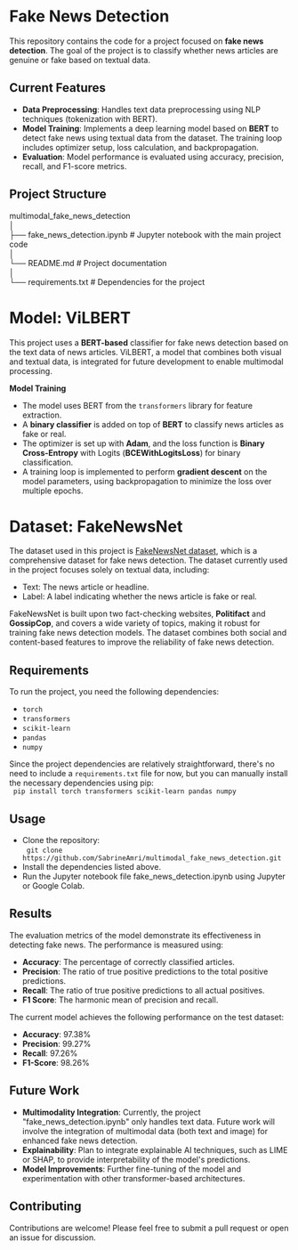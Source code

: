 # **Fake News Detection**

This repository contains the code for a project focused on **fake news detection**. The goal of the project is to classify whether news articles are genuine or fake based on textual data.

## **Current Features**
- **Data Preprocessing**: Handles text data preprocessing using NLP techniques (tokenization with BERT).
- **Model Training**: Implements a deep learning model based on **BERT** to detect fake news using textual data from the dataset. The training loop includes optimizer setup, loss calculation, and backpropagation.
- **Evaluation**: Model performance is evaluated using accuracy, precision, recall, and F1-score metrics.

## **Project Structure**
multimodal_fake_news_detection \
│ \
├── fake_news_detection.ipynb # Jupyter notebook with the main project code\
│ \
└── README.md # Project documentation \
│\
└── requirements.txt # Dependencies for the project

# **Model: ViLBERT**
This project uses a **BERT-based** classifier for fake news detection based on the text data of news articles. ViLBERT, a model that combines both visual and textual data, is integrated for future development to enable multimodal processing.

**Model Training**
- The model uses BERT from the ```transformers``` library for feature extraction.
- A **binary classifier** is added on top of **BERT** to classify news articles as fake or real.
- The optimizer is set up with **Adam**, and the loss function is **Binary Cross-Entropy** with Logits (**BCEWithLogitsLoss**) for binary classification.
- A training loop is implemented to perform **gradient descent** on the model parameters, using backpropagation to minimize the loss over multiple epochs.

# **Dataset: FakeNewsNet**
The dataset used in this project is [FakeNewsNet dataset](https://github.com/KaiDMML/FakeNewsNet.git), which is a comprehensive dataset for fake news detection. The dataset currently used in the project focuses solely on textual data, including:

- Text: The news article or headline.
- Label: A label indicating whether the news article is fake or real.

FakeNewsNet is built upon two fact-checking websites, **Politifact** and **GossipCop**, and covers a wide variety of topics, making it robust for training fake news detection models. The dataset combines both social and content-based features to improve the reliability of fake news detection.

## **Requirements**
To run the project, you need the following dependencies:
- `torch`
- `transformers`
- `scikit-learn`
- `pandas`
- `numpy`

Since the project dependencies are relatively straightforward, there's no need to include a `requirements.txt` file for now, but you can manually install the necessary dependencies using pip:\
``` pip install torch transformers scikit-learn pandas numpy```

## **Usage**
- Clone the repository:\
``` git clone https://github.com/SabrineAmri/multimodal_fake_news_detection.git``` 
- Install the dependencies listed above.
- Run the Jupyter notebook file fake_news_detection.ipynb using Jupyter or Google Colab.

## **Results**
The evaluation metrics of the model demonstrate its effectiveness in detecting fake news. The performance is measured using:

- **Accuracy**: The percentage of correctly classified articles.
- **Precision**: The ratio of true positive predictions to the total positive predictions.
- **Recall**: The ratio of true positive predictions to all actual positives.
- **F1 Score**: The harmonic mean of precision and recall.

The current model achieves the following performance on the test dataset:

- **Accuracy**: 97.38%
- **Precision**: 99.27%
- **Recall**: 97.26%
- **F1-Score**: 98.26%

## **Future Work**
- **Multimodality Integration**: Currently, the project "fake_news_detection.ipynb" only handles text data. Future work will involve the integration of multimodal data (both text and image) for enhanced fake news detection.
- **Explainability**: Plan to integrate explainable AI techniques, such as LIME or SHAP, to provide interpretability of the model's predictions.
- **Model Improvements**: Further fine-tuning of the model and experimentation with other transformer-based architectures.

## **Contributing**
Contributions are welcome! Please feel free to submit a pull request or open an issue for discussion.



